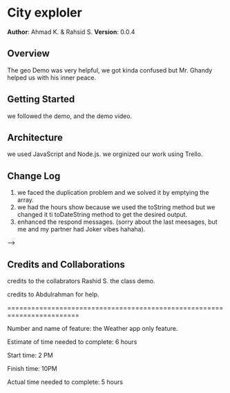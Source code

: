 # City exploler

**Author**: Ahmad K. & Rahsid S.
**Version**: 0.0.4

## Overview
The geo Demo was very helpful, we got kinda confused but Mr. Ghandy helped us with his inner peace.

## Getting Started
we followed the demo, and the demo video.

## Architecture
we used JavaScript and Node.js. we orginized our work using Trello. 

## Change Log
1. we faced the duplication problem and we solved it by emptying the array.
2. we had the hours show because we used the toString method but we changed it ti toDateString method to get the desired output.
3. enhanced the respond messages. (sorry about the last meesages, but me and my partner had Joker vibes hahaha).

-->
## Credits and Collaborations
credits to the collabrators Rashid S. 
the class demo.
 
 credits to Abdulrahman for help. 

 ========================================================================

 Number and name of feature: the Weather app only feature.

Estimate of time needed to complete: 6 hours

Start time: 2 PM

Finish time: 10PM

Actual time needed to complete: 5 hours

